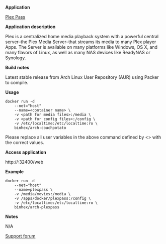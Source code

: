 **Application**

[Plex Pass](https://plex.tv/)

**Application description**

Plex is a centralized home media playback system with a powerful central server–the Plex Media Server–that streams its media to many Plex player Apps. The Server is available on many platforms like Windows, OS X, and many flavors of Linux, as well as many NAS devices like ReadyNAS or Synology.

**Build notes**

Latest stable release from Arch Linux User Repository (AUR) using Packer to compile.

**Usage**
```
docker run -d 
	--net="host"
	--name=<container name> \
	-v <path for media files>:/media \
	-v <path for config files>:/config \
	-v /etc/localtime:/etc/localtime:ro \
	binhex/arch-couchpotato
```  
Please replace all user variables in the above command defined by <> with the correct values.

**Access application**

http://<host ip>:32400/web

**Example**
```
docker run -d 
	--net="host"
	--name=plexpass \
	-v /media/movies:/media \
	-v /apps/docker/plexpass:/config \
	-v /etc/localtime:/etc/localtime:ro \
	binhex/arch-plexpass
```  
**Notes**

N/A

[Support forum](http://lime-technology.com/forum/index.php?topic=38055.0)